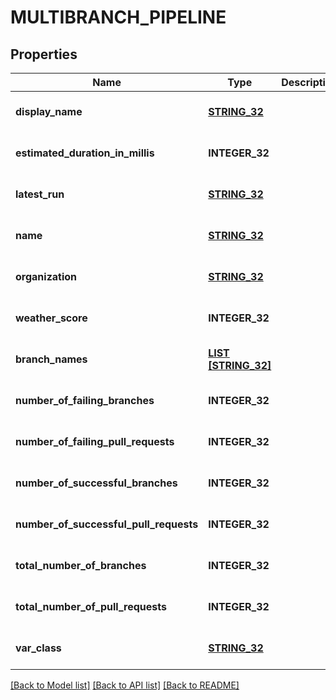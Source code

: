 # MULTIBRANCH_PIPELINE

## Properties
Name | Type | Description | Notes
------------ | ------------- | ------------- | -------------
**display_name** | [**STRING_32**](STRING_32.md) |  | [optional] [default to null]
**estimated_duration_in_millis** | **INTEGER_32** |  | [optional] [default to null]
**latest_run** | [**STRING_32**](STRING_32.md) |  | [optional] [default to null]
**name** | [**STRING_32**](STRING_32.md) |  | [optional] [default to null]
**organization** | [**STRING_32**](STRING_32.md) |  | [optional] [default to null]
**weather_score** | **INTEGER_32** |  | [optional] [default to null]
**branch_names** | [**LIST [STRING_32]**](STRING_32.md) |  | [optional] [default to null]
**number_of_failing_branches** | **INTEGER_32** |  | [optional] [default to null]
**number_of_failing_pull_requests** | **INTEGER_32** |  | [optional] [default to null]
**number_of_successful_branches** | **INTEGER_32** |  | [optional] [default to null]
**number_of_successful_pull_requests** | **INTEGER_32** |  | [optional] [default to null]
**total_number_of_branches** | **INTEGER_32** |  | [optional] [default to null]
**total_number_of_pull_requests** | **INTEGER_32** |  | [optional] [default to null]
**var_class** | [**STRING_32**](STRING_32.md) |  | [optional] [default to null]

[[Back to Model list]](../README.md#documentation-for-models) [[Back to API list]](../README.md#documentation-for-api-endpoints) [[Back to README]](../README.md)


